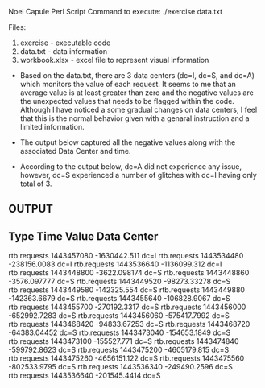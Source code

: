 Noel Capule
Perl Script
Command to execute: ./exercise data.txt

Files:
1) exercise - executable code
2) data.txt - data information
3) workbook.xlsx - excel file to represent visual information

- Based on the data.txt, there are 3 data centers (dc=I, dc=S, and dc=A) which monitors the value of each request. It seems to me that an average value is at least greater than zero and the negative values are the unexpected values that needs to be flagged within the code. Although I have noticed a some gradual changes on data centers, I feel that this is the normal behavior given with a genaral instruction and a limited information.

- The output below captured all the negative values along with the associated Data Center and time.

- According to the output below, dc=A did not experience any issue, however, dc=S experienced a number of glitches with dc=I having only total of 3. 


OUTPUT
------

Type            Time            Value           Data Center
------------------------------------------------------------
rtb.requests    1443457080      -1630442.511    dc=I
rtb.requests    1443534480      -238156.0083    dc=I
rtb.requests    1443536640      -1136099.312    dc=I
rtb.requests    1443448800      -3622.098174    dc=S
rtb.requests    1443448860      -3576.097777    dc=S
rtb.requests    1443449520      -98273.33278    dc=S
rtb.requests    1443449580      -142325.554     dc=S
rtb.requests    1443449880      -142363.6679    dc=S
rtb.requests    1443455640      -106828.9067    dc=S
rtb.requests    1443455700      -270192.3317    dc=S
rtb.requests    1443456000      -652992.7283    dc=S
rtb.requests    1443456060      -575417.7992    dc=S
rtb.requests    1443468420      -94833.67253    dc=S
rtb.requests    1443468720      -64383.04452    dc=S
rtb.requests    1443473040      -154653.1849    dc=S
rtb.requests    1443473100      -155527.771     dc=S
rtb.requests    1443474840      -599792.8623    dc=S
rtb.requests    1443475200      -4605179.815    dc=S
rtb.requests    1443475260      -4656151.122    dc=S
rtb.requests    1443475560      -802533.9795    dc=S
rtb.requests    1443536340      -249490.2596    dc=S
rtb.requests    1443536640      -201545.4414    dc=S

